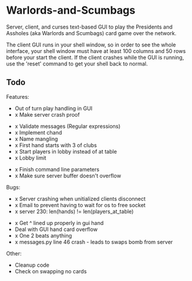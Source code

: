 Warlords-and-Scumbags
=======================

Server, client, and curses text-based GUI to play the Presidents and
Assholes (aka Warlords and Scumbags) card game over the network.

The client GUI runs in your shell window, so in order to see the whole
interface, your shell window must have at least 100 columns and 50 rows before
your start the client. If the client crashes while the GUI is running, use the
'reset' command to get your shell back to normal. 

Todo
---

Features:
- Out of turn play handling in GUI
- x Make server crash proof
+ x Validate messages (Regular expressions)
+ x Implement chand
+ x Name mangling
+ x First hand starts with 3 of clubs
+ x Start players in lobby instead of at table
+ x Lobby limit
- x Finish command line parameters
- x Make sure server buffer doesn't overflow

Bugs:
+ x Server crashing when unitialized clients disconnect
+ x Email to prevent having to wait for os to free socket
+ x server 230: len(hands) != len(players_at_table)
- x Get ^ lined up properly in gui hand
- Deal with GUI hand card overflow
- x One 2 beats anything
- x messages.py line 46 crash - leads to swaps bomb from server

Other:
- Cleanup code
- Check on swapping no cards
